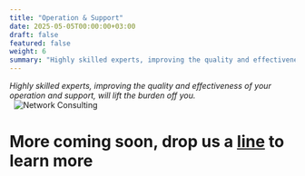 ```yaml
---
title: "Operation & Support"
date: 2025-05-05T00:00:00+03:00
draft: false
featured: false
weight: 6
summary: "Highly skilled experts, improving the quality and effectiveness of your operation and support, will lift the burden off you."
---
```


_Highly skilled experts, improving the quality and effectiveness of your operation and support, will lift the burden off you._
\
&nbsp;
![Network Consulting](/images/illustrations/operations.png)
# More coming soon, drop us a [line](mailto:info@byewise.me) to learn more 